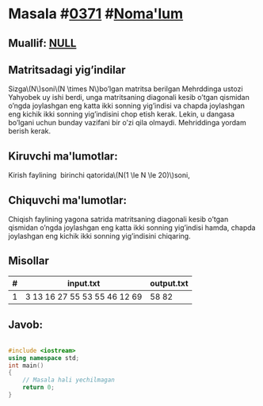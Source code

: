 
<h1>Masala #<a href="https://robocontest.uz/tasks/0371">0371</a> #<a href="https://robocontest.uz/tasks?category=1">Noma'lum</a></h1>
<h2> Muallif: <a href="https://robocontest.uz/profile/nullundefined">NULL</a></h2>
<h2>Matritsadagi yig’indilar</h2>
<p>Sizga\(N\)soni\(N \times N\)bo’lgan matritsa berilgan
Mehrddinga ustozi Yahyobek uy ishi berdi, unga matritsaning diagonali kesib o’tgan qismidan o’ngda joylashgan eng katta ikki sonning yig’indisi va chapda joylashgan eng kichik ikki sonning yig’indisini chop etish kerak. Lekin, u dangasa bo’lgani uchun bunday vazifani bir o’zi qila olmaydi. Mehriddinga yordam berish kerak.</p>
<h2>Kiruvchi ma'lumotlar:</h2>
<p>Kirish faylining  birinchi qatorida\(N(1 \le N \le 20)\)soni,</p>
<h2>Chiquvchi ma'lumotlar:</h2>
<p>Chiqish faylining yagona satrida matritsaning diagonali kesib o’tgan qismidan o’ngda joylashgan eng katta ikki sonning yig’indisi hamda, chapda joylashgan eng kichik ikki sonning yig’indisini chiqaring.</p>
<h2>Misollar</h2>
<table>
    <thead>
        <tr>
            <th>#</th>
            <th>input.txt</th>
            <th>output.txt</th>
        </tr>
    </thead>
    <tbody>
            <tr>
                <td>1</td>
                <td>3
13 16 27 
55 53 55 
46 12 69</td>
                <td>58 82</td>
            </tr>
    </tbody>
    </table>
    
<h2>Javob:</h2>

######
```cpp
#include <iostream>
using namespace std;
int main()
{
    // Masala hali yechilmagan
    return 0;
}
```
